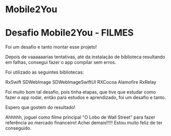# Mobile2You
# Desafio Mobile2You - FILMES

Foi um desafio e tanto montar esse projeto! 

Depois de vaaaaaarias tentativas, até da instalação de biblioteca resultando em falhas, consegui fazer o app compilar sem erros. 

Foi utilizado as seguintes bibliotecas: 

RxSwift 
SDWebImage
SDWebImageSwiftUI
RXCocoa
Alamofire
RxRelay 

Foi muito bom tal desafio, pois tinha etapas, que tive que estudar como fazer o app rodar, então para estudos e aprendizado, foi um desafio e tanto. 

Espero que gostem do resultado! 

Ahhhhh, joguei como filme principal "O Lobo de Wall Street" para fazer referência ao mercado financeiro! 
Achei demais!!!!! Estou muito feliz de ter conseguido.

